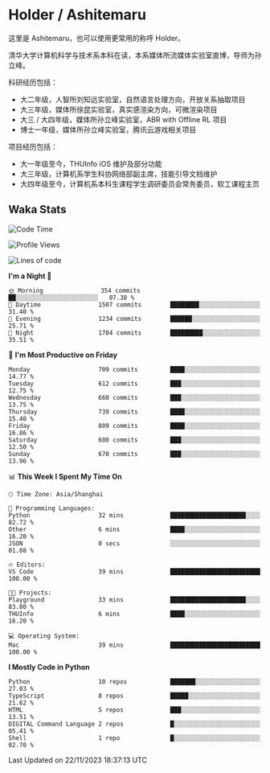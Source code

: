 # Holder / Ashitemaru

这里是 Ashitemaru，也可以使用更常用的称呼 Holder。

清华大学计算机科学与技术系本科在读，本系媒体所流媒体实验室直博，导师为孙立峰。

科研经历包括：

- 大二年级，人智所刘知远实验室，自然语言处理方向，开放关系抽取项目
- 大三年级，媒体所徐昆实验室，真实感渲染方向，可微渲染项目
- 大三 / 大四年级，媒体所孙立峰实验室，ABR with Offline RL 项目
- 博士一年级，媒体所孙立峰实验室，腾讯云游戏相关项目

项目经历包括：

- 大一年级至今，THUInfo iOS 维护及部分功能
- 大三年级，计算机系学生科协网络部副主席，技能引导文档维护
- 大四年级至今，计算机系本科生课程学生调研委员会常务委员，软工课程主页

## Waka Stats

<!--START_SECTION:waka-->
![Code Time](http://img.shields.io/badge/Code%20Time-1%2C019%20hrs%2037%20mins-blue)

![Profile Views](http://img.shields.io/badge/Profile%20Views-57-blue)

![Lines of code](https://img.shields.io/badge/From%20Hello%20World%20I%27ve%20Written-3.3%20million%20lines%20of%20code-blue)

**I'm a Night 🦉** 

```text
🌞 Morning                354 commits         ██░░░░░░░░░░░░░░░░░░░░░░░   07.38 % 
🌆 Daytime                1507 commits        ████████░░░░░░░░░░░░░░░░░   31.40 % 
🌃 Evening                1234 commits        ██████░░░░░░░░░░░░░░░░░░░   25.71 % 
🌙 Night                  1704 commits        █████████░░░░░░░░░░░░░░░░   35.51 % 
```
📅 **I'm Most Productive on Friday** 

```text
Monday                   709 commits         ████░░░░░░░░░░░░░░░░░░░░░   14.77 % 
Tuesday                  612 commits         ███░░░░░░░░░░░░░░░░░░░░░░   12.75 % 
Wednesday                660 commits         ███░░░░░░░░░░░░░░░░░░░░░░   13.75 % 
Thursday                 739 commits         ████░░░░░░░░░░░░░░░░░░░░░   15.40 % 
Friday                   809 commits         ████░░░░░░░░░░░░░░░░░░░░░   16.86 % 
Saturday                 600 commits         ███░░░░░░░░░░░░░░░░░░░░░░   12.50 % 
Sunday                   670 commits         ███░░░░░░░░░░░░░░░░░░░░░░   13.96 % 
```


📊 **This Week I Spent My Time On** 

```text
🕑︎ Time Zone: Asia/Shanghai

💬 Programming Languages: 
Python                   32 mins             █████████████████████░░░░   82.72 % 
Other                    6 mins              ████░░░░░░░░░░░░░░░░░░░░░   16.20 % 
JSON                     0 secs              ░░░░░░░░░░░░░░░░░░░░░░░░░   01.08 % 

🔥 Editors: 
VS Code                  39 mins             █████████████████████████   100.00 % 

🐱‍💻 Projects: 
Playground               33 mins             █████████████████████░░░░   83.80 % 
THUInfo                  6 mins              ████░░░░░░░░░░░░░░░░░░░░░   16.20 % 

💻 Operating System: 
Mac                      39 mins             █████████████████████████   100.00 % 
```

**I Mostly Code in Python** 

```text
Python                   10 repos            ███████░░░░░░░░░░░░░░░░░░   27.03 % 
TypeScript               8 repos             █████░░░░░░░░░░░░░░░░░░░░   21.62 % 
HTML                     5 repos             ███░░░░░░░░░░░░░░░░░░░░░░   13.51 % 
DIGITAL Command Language 2 repos             █░░░░░░░░░░░░░░░░░░░░░░░░   05.41 % 
Shell                    1 repo              █░░░░░░░░░░░░░░░░░░░░░░░░   02.70 % 
```




 Last Updated on 22/11/2023 18:37:13 UTC
<!--END_SECTION:waka-->

<!--
**Ashitemaru/Ashitemaru** is a ✨ _special_ ✨ repository because its `README.md` (this file) appears on your GitHub profile.

Here are some ideas to get you started:

- 🔭 I’m currently working on ...
- 🌱 I’m currently learning ...
- 👯 I’m looking to collaborate on ...
- 🤔 I’m looking for help with ...
- 💬 Ask me about ...
- 📫 How to reach me: ...
- 😄 Pronouns: ...
- ⚡ Fun fact: ...
-->
